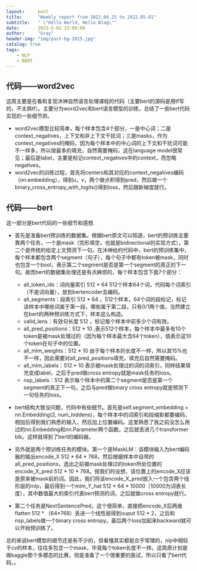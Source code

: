 ```yaml
---
layout:     post
title:      "Weekly report from 2022.04.25 to 2022.05.01"
subtitle:   " \"Hello World, Hello Blog\""
date:       2022-5-01 23:00:00
author:     "Gray"
header-img: "img/post-bg-2015.jpg"
catalog: true
tags:
    - NLP
    - BERT
---
```


## 代码——word2vec

这周主要是在看和复现沐神自然语言处理课程的代码（主要bert的源码是用tf写的，不太熟tf）。主要分为word2vec和bert语言模型的训练，总结了一些bert代码实现的一些细节把。

+ word2vec模型比较简单，每个样本包含4个部分，一是中心词；二是context_negatives，上下文和非上下文干扰词；三是masks，作为context_negatives的掩码，因为每个样本中的中心词的上下文和干扰词可能不一样多，所以按最多的填充，自然需要掩码，这在language model很常见；最后是label，主要是标记context_negatives中的context，而忽略negatives。
+ word2vec的训练过程，首先将centers和其对应的context_negatives编码（nn.embedding），得到u，v，两个做点积得到pred，然后做一个binary_cross_entropy_with_logits()得到loss，然后跟新梯度就行。

## 代码——bert

这一部分是bert代码的一些细节和感想.

+ 首先是准备bert预训练的数据集。根据bert原文可以知道，bert的预训练主要靠两个任务，一个是mask（完形填空，也就是bidirectional的实现方式），第二个是传统的给定上文预测下一句。在沐神给的代码中，bert的预训练集中，每个样本都包含两个segment（句子），每个句子中都有token被mask，同时也包含一个bool，表示第二个segment是否是第一个segment的真正的下一句。故而bert的数据集处理还是有点麻烦的，每个样本包含下面7个部分：

    + all_token_ids：词向量索引 512 * 64  512个样本64个词，代码每个词索引（不是词向量），放到bertencoder去编码。
    + all_segments：段索引 512 * 64 ，512个样本，64个词的段标记，标记该样本中哪些词属于第一段，哪些属于第二段，只有0/1两个值，当然建立在bert的两种预训练方式下，样本这么构造。
    + valid_lens：有效句长度 512 ，标记每个样本中前多少个词有效。 
    + all_pred_positions：512 * 10 ,表示512个样本，每个样本中最多有10个token是被mask处理过的（因为每个样本最大含64个token），值表示这10个token在句子中的位置。
    + all_mlm_weights：512 * 10 由于每个样本的长度不一样，所以其15%也不一样，因此需要对all_pred_positions填充，填充后自然需要掩码。
    + all_mlm_labels：512 * 10 表示被mask处理过的词的词索引，同样结果填充变成label，之后于pred做cross entropy就是mask任务的loss。
    + nsp_labels：512 表示每个样本中的第二个segment是否是第一个segment的真正下一句，之后与pred做binary cross entropy就是预测下一句任务的loss。

+ bert结构大致没问题，代码中有些细节。首先是self.segment_embedding = nn.Embedding(2, num_hiddens)，每个样本中的词索引和段缩影都要编码，相加后得到我们熟悉的输入，然后加上位置编码。这里熟悉了我之前没怎么用过的nn.Embedding和nn.Parameter两个函数。之后就丢进几个transformer blk。这样就得到了bert的编码器。
+ 另外就是两个预训练任务的模块。第一个是MaskLM：该模块输入为bert编码器的输出encode_X 512 * 64 * 768，然后根据样本中自带的 all_pred_positions，选出之前被mask处理过的token所处位置的encode_X_pred 512 * 10 * 768。按我们的设想，该位置上的encode_X应该是原来被mask前的词。因此，我们将该encode_X_pred放入一个包含两个线形层的mlp，最后得到一个mlm_Y_hat 512 * 64 * 10000（10000为词表长度），其中数值最大的索引代表bert预测的词，之后就做cross entropy就行。
+ 第二个任务是NextSentencePred，这个很简单，直接把encode_X后两维flatten 512 * （64*768）丢进一个线性层得到ouput 512 * 2，之后和nsp_labels做一个binary cross entropy。最后两个loss加起来backward就可以开始预训练了。
  
总的来说bert模型的细节还是有不少的，但看懂其实都挺合乎常理的，nlp中相较于cv的样本，往往多包含一个mask，毕竟每个token长度不一样。这周原计划是做kaggle那个多模态的比赛，但是准备了一个很重要的面试，所以只看了bert代码。。